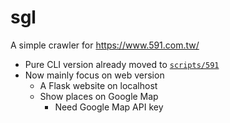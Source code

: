 # sgl

A simple crawler for <https://www.591.com.tw/>

- Pure CLI version already moved to [`scripts/591`](./scripts/591)
- Now mainly focus on web version
    - A Flask website on localhost
    - Show places on Google Map
        - Need Google Map API key
